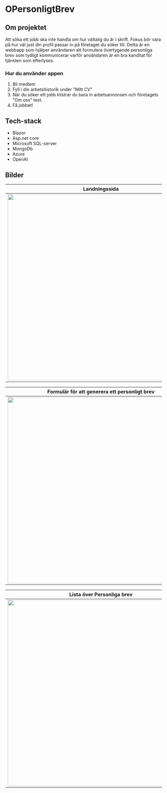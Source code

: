 # OPersonligtBrev
## Om projektet
Att söka ett jobb ska inte handla om hur vältalig du är i skrift. Fokus bör vara på hur väl just din profil passar in på företaget du söker till. Detta är en webbapp som hjälper användaren att formulera övertygande personliga brev som tydligt kommunicerar varför användaren är en bra kanditat för tjänsten som efterlyses. <br>


### Hur du använder appen
<ol>
  <li>Bli medlem</li>
  <li>Fyll i din arbetshistorik under "Mitt CV"</li>
  <li>När du söker ett jobb klistrar du bara in arbetsannonsen och företagets "Om oss" text.</li>
  <li>Få jobbet!</li>
</ol>

## Tech-stack
<ul>
  <li>
    Blazor
  </li>
  <li>
    Asp.net core
  </li>
  <li>
    Microsoft SQL-server
  </li>
  <li>
    MongoDb
  </li>
  <li>
    Azure
  </li>
  <li>
    OpenAI
  </li>
</ul>

## Bilder

|Landningssida|
|------------------------|
|<img src="./Pictures/LandingPage.png" width="600"> |

|Formulär för att generera ett personligt brev|
|------------------------|
| <img src="./Pictures/ResumeForm.png" width="600"> |

|Lista över Personliga brev|
|------------------------|
| <img src="./Pictures/MyLetters.png" width="600"> |

